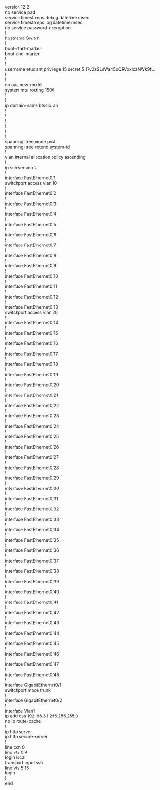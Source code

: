 version 12.2  
no service pad  
service timestamps debug datetime msec  
service timestamps log datetime msec  
no service password-encryption  
\!  
hostname Switch  
\!  
boot-start-marker  
boot-end-marker  
\!  
\!  
username etudiant privilege 15 secret 5 $1$7v2z$LsWa45oQRVxxlczNWk9fL.  
\!  
\!  
no aaa new-model  
system mtu routing 1500  
\!  
\!  
ip domain-name btssio.lan  
\!  
\!  
\!  
\!  
\!  
\!  
spanning-tree mode pvst  
spanning-tree extend system-id  
\!  
vlan internal allocation policy ascending  
\!  
ip ssh version 2  
\!  
interface FastEthernet0/1  
 switchport access vlan 10  
\!  
interface FastEthernet0/2  
\!  
interface FastEthernet0/3  
\!  
interface FastEthernet0/4  
\!  
interface FastEthernet0/5  
\!  
interface FastEthernet0/6  
\!  
interface FastEthernet0/7  
\!  
interface FastEthernet0/8  
\!  
interface FastEthernet0/9  
\!  
interface FastEthernet0/10  
\!  
interface FastEthernet0/11  
\!  
interface FastEthernet0/12  
\!  
interface FastEthernet0/13  
 switchport access vlan 20  
\!  
interface FastEthernet0/14  
\!  
interface FastEthernet0/15  
\!  
interface FastEthernet0/16  
\!  
interface FastEthernet0/17  
\!  
interface FastEthernet0/18  
\!  
interface FastEthernet0/19  
\!  
interface FastEthernet0/20  
\!  
interface FastEthernet0/21  
\!  
interface FastEthernet0/22  
\!  
interface FastEthernet0/23  
\!  
interface FastEthernet0/24  
\!  
interface FastEthernet0/25  
\!  
interface FastEthernet0/26  
\!  
interface FastEthernet0/27  
\!  
interface FastEthernet0/28  
\!  
interface FastEthernet0/29  
\!  
interface FastEthernet0/30  
\!  
interface FastEthernet0/31  
\!  
interface FastEthernet0/32  
\!  
interface FastEthernet0/33  
\!  
interface FastEthernet0/34  
\!  
interface FastEthernet0/35  
\!  
interface FastEthernet0/36  
\!  
interface FastEthernet0/37  
\!  
interface FastEthernet0/38  
\!  
interface FastEthernet0/39  
\!  
interface FastEthernet0/40  
\!  
interface FastEthernet0/41  
\!  
interface FastEthernet0/42  
\!  
interface FastEthernet0/43  
\!  
interface FastEthernet0/44  
\!  
interface FastEthernet0/45  
\!  
interface FastEthernet0/46  
\!  
interface FastEthernet0/47  
\!  
interface FastEthernet0/48  
\!  
interface GigabitEthernet0/1  
 switchport mode trunk  
\!  
interface GigabitEthernet0/2  
\!  
interface Vlan1  
 ip address 192.168.3.1 255.255.255.0  
 no ip route-cache  
\!  
ip http server  
ip http secure-server  
\!  
line con 0  
line vty 0 4  
 login local  
 transport input ssh  
line vty 5 15  
 login  
\!  
end

